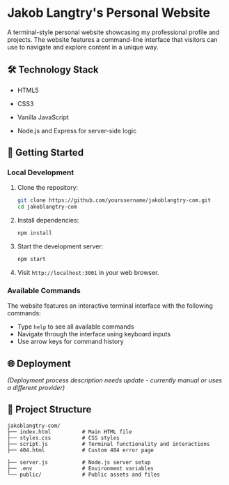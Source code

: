 # Jakob Langtry's Personal Website

A terminal-style personal website showcasing my professional profile and projects. The website features a command-line interface that visitors can use to navigate and explore content in a unique way.

## 🛠️ Technology Stack

- HTML5
- CSS3
- Vanilla JavaScript

- Node.js and Express for server-side logic

## 🚀 Getting Started

### Local Development

1. Clone the repository:
   ```bash
   git clone https://github.com/yourusername/jakoblangtry-com.git
   cd jakoblangtry-com
   ```

2. Install dependencies:
   ```bash
   npm install
   ```

3. Start the development server:
   ```bash
   npm start
   ```

4. Visit `http://localhost:3001` in your web browser.

### Available Commands

The website features an interactive terminal interface with the following commands:
- Type `help` to see all available commands
- Navigate through the interface using keyboard inputs
- Use arrow keys for command history

## 🌐 Deployment

_(Deployment process description needs update - currently manual or uses a different provider)_ 

## 📁 Project Structure

```
jakoblangtry-com/
├── index.html          # Main HTML file
├── styles.css          # CSS styles
├── script.js           # Terminal functionality and interactions
├── 404.html            # Custom 404 error page

├── server.js           # Node.js server setup
├── .env                # Environment variables
└── public/             # Public assets and files
```